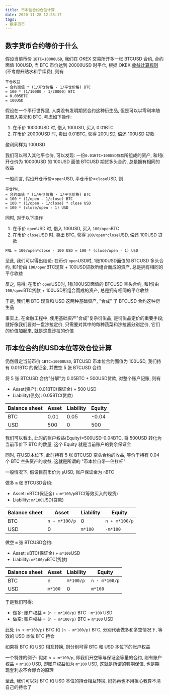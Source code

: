 ```yaml
---
title: 币本位合约仓位计算
date: 2020-11-28 12:28:17
tags:
- 数字货币
---
```


## 数字货币合约等价于什么

假设当前币价 `1BTC=10000USD`, 我们在 OKEX 交易所开多一张 BTCUSD 合约, 合约面值 100USD, 当 BTC 币价达到 20000USD 时平仓, 根据 OKEX [收益计算规则](https://www.okex.com/support/hc/en-us/articles/360000104591-Futures-Account-Profit-Loss)(不考虑升贴水和手续费), 则有

```
平仓收益
= 合约面值 * (1/开仓价格 - 1/平仓价格) BTC
= 100 * (1/10000 - 1/20000) BTC
= 0.005BTC
= 100USD
```

假设在一个平行世界里, 人类没有发明期货合约这种衍生品, 但是可以以零利率随意借入美元和 BTC, 考虑如下操作:

1. 在币价 10000USD 时, 借入 100USD, 买入 0.01BTC
2. 在币价 20000USD 时, 卖出 0.01BTC, 获得 200USD, 偿还 100USD 贷款

盈利同样为 100USD

我们可以带入其他平仓价, 可以发现: 一份`0.01BTC+100USD贷款`所组成的资产, 和1张开仓价为 10000USD 的 100USD 面值 BTCUSD 期货多头合约, 总是拥有相同的收益

一般而言, 假设开仓币价=`open`USD, 平仓币价=`close`USD, 则

```
平仓PNL
= 合约面值 * (1/开仓价格 - 1/平仓价格) BTC
= 100 * (1/open - 1/close) BTC
= 100 * (1/open - 1/close) * close USD
= 100 * (close/open - 1) USD
```

同时, 对于以下操作
1. 在币价 `open`USD 时, 借入 100USD, 买入 `100/open`BTC
2. 在币价 `close`USD 时, 卖出 BTC, 获得 `100/open*close`USD, 偿还 100USD 贷款

```
PNL = 100/open*close - 100 USD = 100 * (close/open - 1) USD
```

至此, 我们可以得出结论: 在币价 `open`USD时, 1张100USD面值的 BTCUSD 多头合约, 和1份由 `100/open`BTC现货 + 100USD贷款所组合而成的资产, 总是拥有相同的平仓收益

反之, 易得: 在币价 `open`USD时, 1张100USD面值的 BTCUSD 空头合约, 和1份由 `100/open`BTC贷款 + 100USD所组合而成的资产, 总是拥有相同的平仓收益

于是, 我们用 BTC 现货和 USD 这两种基础资产, "合成" 了 BTCUSD 合约这种衍生品

事实上, 在金融工程中, 使用基础资产"合成"复杂衍生品, 是衍生品定价的重要手段; 就好像我们要对一盘沙拉定价, 只需要对其中的每种蔬菜和沙拉酱分别定价, 它们的价值加起来, 就是这盘沙拉的价值

## 币本位合约的USD本位等效仓位计算

仍然假定当前币价 `1BTC=10000USD`, BTCUSD 币本位合约面值为 100USD, 我们持有 0.01BTC 的保证金, 并做空 5 张 BTCUSD 合约

将 5 张 BTCUSD 合约"分解"为 0.05BTC + 500USD贷款, 对整个账户记账, 则有
- Asset(资产): 0.01BTC(保证金) + 500 USD
- Liability(债务): 0.05BTC(贷款)


|  Balance sheet   | Asset | Liability | Equity |
|-----             |-------|-----------|--------|
| BTC              | 0.01  | 0.05      | -0.04  |
| USD              | 500   | 0         | 500    |   

我们可以看出, 此时的账户权益(Equity)=500USD-0.04BTC, 将 500USD 转化为当前币价下 BTC 的数量, 这个 Equity 就是当前账户的剩余保证金

同时, 在USD本位下, 此时持有 5 张 BTCUSD 空头合约的收益, 等价于持有 0.04 个 BTC 空头资产的收益, 这就是所谓的 "币本位自带一倍杠杆"

一般情况下, 假设目前币价为 `p`USD, 账户保证金为 `n`BTC

做多 `m` 张 BTCUSD合约:
- Asset: `n`BTC(保证金) + `m*100/p`BTC(等效买入的现货)
- Liability: `m*100`USD(贷款)

| Balance sheet | Asset          | Liability | Equity          |
|-----          |-------         |-----------|--------         |
| BTC           |`n + m*100/p`| 0         |`n + m*100/p` |
| USD           | 0              |`m*100`    |`-m*100`         | 

做空 `m` 张 BTCUSD合约:
- Asset: `n`BTC(保证金) + `m*100`USD
- Liability:  `m*100/p`BTC(贷款)

| Balance sheet | Asset | Liability  | Equity          |
|-----          |-------|----------- |--------         |
| BTC           | n     |`m*100/p`|`n - m*100/p` |
| USD           |`m*100`|0           |`m*100`          | 

于是我们可得:

- 做多: 账户权益 = `(n + m*100/p)` BTC - `m*100` USD
- 做空: 账户权益 = `(n - m*100/p)` BTC + `m*100` USD

此处 `(n + m*100/p)` BTC 和 `(n - m*100/p)` BTC, 分别代表做多和多空情况下, 等效的 USD 本位 BTC 持仓

如果将 BTC 和 USD 相互转换, 则分别可得 BTC 和 USD 本位下的账户权益

一个特殊的例子: 假如 `n = m*100/p`, 即我们开空等与保证金等量的合约, 则有账户权益 = `m*100` USD, 即账户权益恒为 `m*100` USD, 这就是所谓的套期保值, 也是期现套利永不会爆仓的原理

至此, 我们可以对 BTC 和 USD 本位的持仓相互转换, 妈妈再也不用担心我算不清自己的持仓了